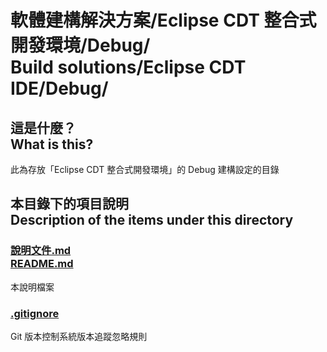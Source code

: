# 軟體建構解決方案/Eclipse CDT 整合式開發環境/Debug/<br>Build solutions/Eclipse CDT IDE/Debug/
## 這是什麼？<br />What is this?
此為存放「Eclipse CDT 整合式開發環境」的 Debug 建構設定的目錄

## 本目錄下的項目說明<br />Description of the items under this directory
### [說明文件.md<br>README.md](README.md)
本說明檔案
### [.gitignore](.gitignore)
Git 版本控制系統版本追蹤忽略規則
